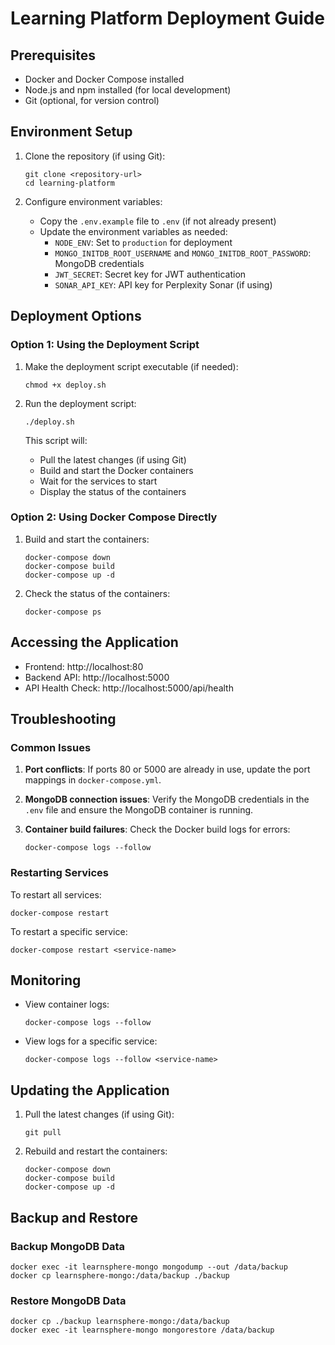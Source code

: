 # Learning Platform Deployment Guide

## Prerequisites

- Docker and Docker Compose installed
- Node.js and npm installed (for local development)
- Git (optional, for version control)

## Environment Setup

1. Clone the repository (if using Git):
   ```
   git clone <repository-url>
   cd learning-platform
   ```

2. Configure environment variables:
   - Copy the `.env.example` file to `.env` (if not already present)
   - Update the environment variables as needed:
     - `NODE_ENV`: Set to `production` for deployment
     - `MONGO_INITDB_ROOT_USERNAME` and `MONGO_INITDB_ROOT_PASSWORD`: MongoDB credentials
     - `JWT_SECRET`: Secret key for JWT authentication
     - `SONAR_API_KEY`: API key for Perplexity Sonar (if using)

## Deployment Options

### Option 1: Using the Deployment Script

1. Make the deployment script executable (if needed):
   ```
   chmod +x deploy.sh
   ```

2. Run the deployment script:
   ```
   ./deploy.sh
   ```

   This script will:
   - Pull the latest changes (if using Git)
   - Build and start the Docker containers
   - Wait for the services to start
   - Display the status of the containers

### Option 2: Using Docker Compose Directly

1. Build and start the containers:
   ```
   docker-compose down
   docker-compose build
   docker-compose up -d
   ```

2. Check the status of the containers:
   ```
   docker-compose ps
   ```

## Accessing the Application

- Frontend: http://localhost:80
- Backend API: http://localhost:5000
- API Health Check: http://localhost:5000/api/health

## Troubleshooting

### Common Issues

1. **Port conflicts**: If ports 80 or 5000 are already in use, update the port mappings in `docker-compose.yml`.

2. **MongoDB connection issues**: Verify the MongoDB credentials in the `.env` file and ensure the MongoDB container is running.

3. **Container build failures**: Check the Docker build logs for errors:
   ```
   docker-compose logs --follow
   ```

### Restarting Services

To restart all services:
```
docker-compose restart
```

To restart a specific service:
```
docker-compose restart <service-name>
```

## Monitoring

- View container logs:
  ```
  docker-compose logs --follow
  ```

- View logs for a specific service:
  ```
  docker-compose logs --follow <service-name>
  ```

## Updating the Application

1. Pull the latest changes (if using Git):
   ```
   git pull
   ```

2. Rebuild and restart the containers:
   ```
   docker-compose down
   docker-compose build
   docker-compose up -d
   ```

## Backup and Restore

### Backup MongoDB Data

```
docker exec -it learnsphere-mongo mongodump --out /data/backup
docker cp learnsphere-mongo:/data/backup ./backup
```

### Restore MongoDB Data

```
docker cp ./backup learnsphere-mongo:/data/backup
docker exec -it learnsphere-mongo mongorestore /data/backup
```
